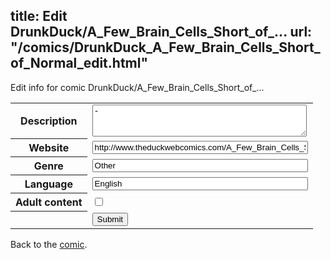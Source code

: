 title: Edit DrunkDuck/A_Few_Brain_Cells_Short_of_...
url: "/comics/DrunkDuck_A_Few_Brain_Cells_Short_of_Normal_edit.html"
---
Edit info for comic DrunkDuck/A_Few_Brain_Cells_Short_of_...

<form name="comic" action="http://gaepostmail.appspot.com/comic/" method="post">
<table class="comicinfo">
<tr>
<th>Description</th><td><textarea name="description" cols="40" rows="3">-</textarea></td>
</tr>
<tr>
<th>Website</th><td><input type="text" name="url" value="http://www.theduckwebcomics.com/A_Few_Brain_Cells_Short_of_Normal/" size="40"/></td>
</tr>
<tr>
<th>Genre</th><td><input type="text" name="genre" value="Other" size="40"/></td>
</tr>
<tr>
<th>Language</th><td><input type="text" name="language" value="English" size="40"/></td>
</tr>
<tr>
<th>Adult content</th><td><input type="checkbox" name="adult" value="adult" /></td>
</tr>
<tr>
<th></th><td>
<input type="hidden" name="comic" value="DrunkDuck_A_Few_Brain_Cells_Short_of_Normal" />
<input type="submit" name="submit" value="Submit" />
</td>
</tr>
</table>
</form>

Back to the [comic](DrunkDuck_A_Few_Brain_Cells_Short_of_Normal.html).
